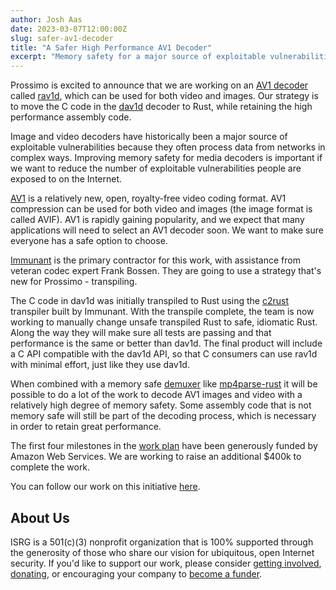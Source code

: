 ```yaml
---
author: Josh Aas
date: 2023-03-07T12:00:00Z
slug: safer-av1-decoder
title: "A Safer High Performance AV1 Decoder"
excerpt: "Memory safety for a major source of exploitable vulnerabilities."
---
```


Prossimo is excited to announce that we are working on an [AV1 decoder](/initiative/av1/) called [rav1d](https://github.com/memorysafety/rav1d), which can be used for both video and images. Our strategy is to move the C code in the [dav1d](https://code.videolan.org/videolan/dav1d) decoder to Rust, while retaining the high performance assembly code.

Image and video decoders have historically been a major source of exploitable vulnerabilities because they often process data from networks in complex ways. Improving memory safety for media decoders is important if we want to reduce the number of exploitable vulnerabilities people are exposed to on the Internet.

[AV1](https://en.wikipedia.org/wiki/AV1) is a relatively new, open, royalty-free video coding format. AV1 compression can be used for both video and images (the image format is called AVIF). AV1 is rapidly gaining popularity, and we expect that many applications will need to select an AV1 decoder soon. We want to make sure everyone has a safe option to choose.

[Immunant](https://immunant.com/) is the primary contractor for this work, with assistance from veteran codec expert Frank Bossen. They are going to use a strategy that's new for Prossimo - transpiling.

The C code in dav1d was initially transpiled to Rust using the [c2rust](https://github.com/immunant/c2rust) transpiler built by Immunant. With the transpile complete, the team is now working to manually change unsafe transpiled Rust to safe, idiomatic Rust. Along the way they will make sure all tests are passing and that performance is the same or better than dav1d. The final product will include a C API compatible with the dav1d API, so that C consumers can use rav1d with minimal effort, just like they use dav1d.

When combined with a memory safe [demuxer](https://en.wikipedia.org/wiki/Demultiplexer_(media_file)) like [mp4parse-rust](https://github.com/mozilla/mp4parse-rust) it will be possible to do a lot of the work to decode AV1 images and video with a relatively high degree of memory safety. Some assembly code that is not memory safe will still be part of the decoding process, which is necessary in order to retain great performance.

The first four milestones in the [work plan](/initiative/av1/av1-work-plan/) have been generously funded by Amazon Web Services. We are working to raise an additional $400k to complete the work.

You can follow our work on this initiative [here](/initiative/av1/).

About Us
--------

ISRG is a 501(c)(3) nonprofit organization that is 100% supported through the generosity of those who share our vision for ubiquitous, open Internet security. If you'd like to support our work, please consider [getting involved](https://abetterinternet.org/getinvolved/), [donating](https://abetterinternet.org/donate/), or encouraging your company to [become a funder](/become-a-funder/).
